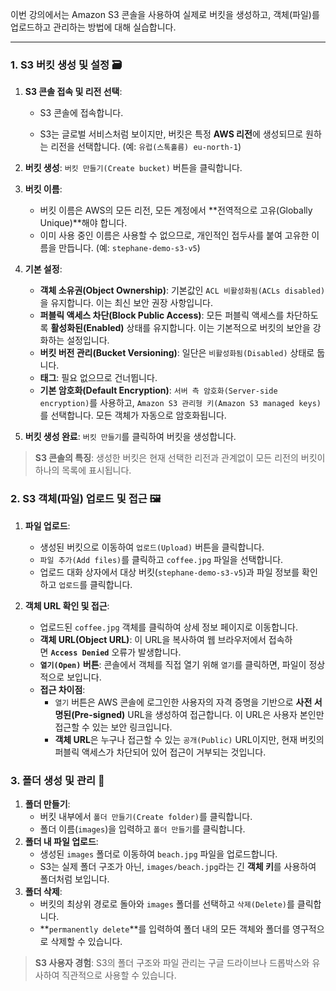 

이번 강의에서는 Amazon S3 콘솔을 사용하여 실제로 버킷을 생성하고, 객체(파일)를 업로드하고 관리하는 방법에 대해 실습합니다.

---

### 1. S3 버킷 생성 및 설정 🗃️

1. **S3 콘솔 접속 및 리전 선택**:
    
    - S3 콘솔에 접속합니다.
        
    - S3는 글로벌 서비스처럼 보이지만, 버킷은 특정 **AWS 리전**에 생성되므로 원하는 리전을 선택합니다. (예: `유럽(스톡홀름) eu-north-1`)
        
2. **버킷 생성**: `버킷 만들기(Create bucket)` 버튼을 클릭합니다.
    
3. **버킷 이름**:
    
    - 버킷 이름은 AWS의 모든 리전, 모든 계정에서 **전역적으로 고유(Globally Unique)**해야 합니다.
    - 이미 사용 중인 이름은 사용할 수 없으므로, 개인적인 접두사를 붙여 고유한 이름을 만듭니다. (예: `stephane-demo-s3-v5`)
        
4. **기본 설정**:
    
    - **객체 소유권(Object Ownership)**: 기본값인 `ACL 비활성화됨(ACLs disabled)`을 유지합니다. 이는 최신 보안 권장 사항입니다.
    - **퍼블릭 액세스 차단(Block Public Access)**: 모든 퍼블릭 액세스를 차단하도록 **활성화된(Enabled)** 상태를 유지합니다. 이는 기본적으로 버킷의 보안을 강화하는 설정입니다.
    - **버킷 버전 관리(Bucket Versioning)**: 일단은 `비활성화됨(Disabled)` 상태로 둡니다.
    - **태그**: 필요 없으므로 건너뜁니다.
    - **기본 암호화(Default Encryption)**: `서버 측 암호화(Server-side encryption)`를 사용하고, `Amazon S3 관리형 키(Amazon S3 managed keys)`를 선택합니다. 모든 객체가 자동으로 암호화됩니다.
        
5. **버킷 생성 완료**: `버킷 만들기`를 클릭하여 버킷을 생성합니다.
    

> **S3 콘솔의 특징**: 생성한 버킷은 현재 선택한 리전과 관계없이 모든 리전의 버킷이 하나의 목록에 표시됩니다.

### 2. S3 객체(파일) 업로드 및 접근 🖼️

1. **파일 업로드**:
    
    - 생성된 버킷으로 이동하여 `업로드(Upload)` 버튼을 클릭합니다.
    - `파일 추가(Add files)`를 클릭하고 `coffee.jpg` 파일을 선택합니다.
    - 업로드 대화 상자에서 대상 버킷(`stephane-demo-s3-v5`)과 파일 정보를 확인하고 `업로드`를 클릭합니다.
        
2. **객체 URL 확인 및 접근**:
    
    - 업로드된 `coffee.jpg` 객체를 클릭하여 상세 정보 페이지로 이동합니다.
    - **객체 URL(Object URL)**: 이 URL을 복사하여 웹 브라우저에서 접속하면 **`Access Denied`** 오류가 발생합니다.
    - **`열기(Open)` 버튼**: 콘솔에서 객체를 직접 열기 위해 `열기`를 클릭하면, 파일이 정상적으로 보입니다.
    - **접근 차이점**:
        - `열기` 버튼은 AWS 콘솔에 로그인한 사용자의 자격 증명을 기반으로 **사전 서명된(Pre-signed)** URL을 생성하여 접근합니다. 이 URL은 사용자 본인만 접근할 수 있는 보안 링크입니다.
        - **객체 URL**은 누구나 접근할 수 있는 `공개(Public)` URL이지만, 현재 버킷의 퍼블릭 액세스가 차단되어 있어 접근이 거부되는 것입니다.

### 3. 폴더 생성 및 관리 📂

1. **폴더 만들기**:
    - 버킷 내부에서 `폴더 만들기(Create folder)`를 클릭합니다.
    - 폴더 이름(`images`)을 입력하고 `폴더 만들기`를 클릭합니다.
2. **폴더 내 파일 업로드**:
    - 생성된 `images` 폴더로 이동하여 `beach.jpg` 파일을 업로드합니다.
    - S3는 실제 폴더 구조가 아닌, `images/beach.jpg`라는 긴 **객체 키**를 사용하여 폴더처럼 보입니다.
3. **폴더 삭제**:
    - 버킷의 최상위 경로로 돌아와 `images` 폴더를 선택하고 `삭제(Delete)`를 클릭합니다.
    - **`permanently delete`**를 입력하여 폴더 내의 모든 객체와 폴더를 영구적으로 삭제할 수 있습니다.

> **S3 사용자 경험**: S3의 폴더 구조와 파일 관리는 구글 드라이브나 드롭박스와 유사하여 직관적으로 사용할 수 있습니다.
